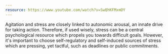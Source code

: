 ```yaml
---
resource: https://www.youtube.com/watch?v=SwQhKFMxmDY
---
```


Agitation and stress are closely linked to autonomic arousal, an innate drive for taking action. Therefore, if used wisely, stress can be a central psychological resource which propels you towards difficult goals. However, it's important to choose self-regulatory and self-induced sources of stress which are pressing, yet tactful, such as deadlines or public commitments.